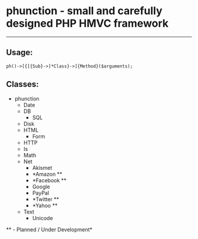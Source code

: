 # phunction - small and carefully designed PHP HMVC framework

<hr />

## Usage:

	ph()->[{[{Sub}->]*Class}->]{Method}($arguments);

## Classes:

* phunction
   * Date
   * DB
      * SQL
   * Disk
   * HTML
      * Form
   * HTTP
   * Is
   * Math
   * Net
      * Akismet
      * *Amazon **
      * *Facebook **
      * Google
      * PayPal
      * *Twitter **
      * *Yahoo **
   * Text
      * Unicode

** - Planned / Under Development*
